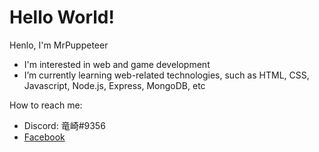 # Hello World!

Henlo, I'm MrPuppeteer

- I'm interested in web and game development
- I’m currently learning web-related technologies, such as HTML, CSS, Javascript, Node.js, Express, MongoDB, etc

How to reach me:
- Discord: 竜崎#9356
- [Facebook](https://facebook.com/Ryu9356)

<!---
MrPuppeteer/MrPuppeteer is a ✨ special ✨ repository because its `README.md` (this file) appears on your GitHub profile.
You can click the Preview link to take a look at your changes.
--->
